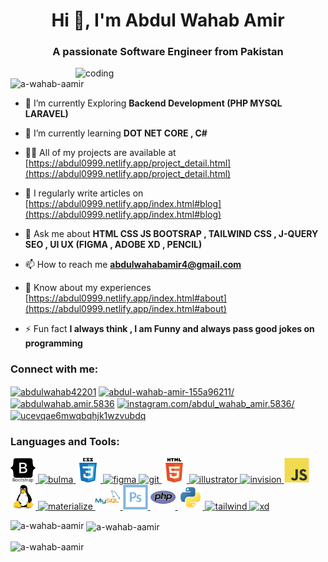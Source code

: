 
<h1 align="center">Hi 👋, I'm Abdul Wahab Amir</h1>
<h3 align="center">A passionate Software Engineer from Pakistan</h3>
<img align='right' alt='coding' width='400' src='https://media.tenor.com/2uyENRmiUt0AAAAC/coding.gif'>
<p align="left"> <img src="https://komarev.com/ghpvc/?username=a-wahab-aamir&label=Profile%20views&color=0e75b6&style=flat" alt="a-wahab-aamir" /> </p>

- 🔭 I’m currently Exploring **Backend Development (PHP MYSQL LARAVEL)**

- 🌱 I’m currently learning **DOT NET CORE , C#**

- 👨‍💻 All of my projects are available at [https://abdul0999.netlify.app/project_detail.html](https://abdul0999.netlify.app/project_detail.html)

- 📝 I regularly write articles on [https://abdul0999.netlify.app/index.html#blog](https://abdul0999.netlify.app/index.html#blog)

- 💬 Ask me about **HTML CSS JS BOOTSRAP , TAILWIND CSS ,  J-QUERY SEO , UI UX (FIGMA , ADOBE XD , PENCIL)**

- 📫 How to reach me **abdulwahabamir4@gmail.com**

- 📄 Know about my experiences [https://abdul0999.netlify.app/index.html#about](https://abdul0999.netlify.app/index.html#about)

- ⚡ Fun fact **I always think , I am Funny and always pass good jokes on programming**

<h3 align="left">Connect with me:</h3>
<p align="left">
<a href="https://twitter.com/abdulwahab42201" target="blank"><img align="center" src="https://raw.githubusercontent.com/rahuldkjain/github-profile-readme-generator/master/src/images/icons/Social/twitter.svg" alt="abdulwahab42201" height="30" width="40" /></a>
<a href="https://linkedin.com/in/abdul-wahab-amir-155a96211/" target="blank"><img align="center" src="https://raw.githubusercontent.com/rahuldkjain/github-profile-readme-generator/master/src/images/icons/Social/linked-in-alt.svg" alt="abdul-wahab-amir-155a96211/" height="30" width="40" /></a>
<a href="https://fb.com/abdulwahab.amir.5836" target="blank"><img align="center" src="https://raw.githubusercontent.com/rahuldkjain/github-profile-readme-generator/master/src/images/icons/Social/facebook.svg" alt="abdulwahab.amir.5836" height="30" width="40" /></a>
<a href="https://instagram.com/instagram.com/abdul_wahab_amir.5836/" target="blank"><img align="center" src="https://raw.githubusercontent.com/rahuldkjain/github-profile-readme-generator/master/src/images/icons/Social/instagram.svg" alt="instagram.com/abdul_wahab_amir.5836/" height="30" width="40" /></a>
<a href="https://www.youtube.com/channel/UCEVQaE6mWQbQhJK1wZVUBdQ" target="blank"><img align="center" src="https://raw.githubusercontent.com/rahuldkjain/github-profile-readme-generator/master/src/images/icons/Social/youtube.svg" alt="ucevqae6mwqbqhjk1wzvubdq" height="30" width="40" /></a>
</p>

<h3 align="left">Languages and Tools:</h3>
<p align="left"> <a href="https://getbootstrap.com" target="_blank" rel="noreferrer"> <img src="https://raw.githubusercontent.com/devicons/devicon/master/icons/bootstrap/bootstrap-plain-wordmark.svg" alt="bootstrap" width="40" height="40"/> </a> <a href="https://bulma.io/" target="_blank" rel="noreferrer"> <img src="https://raw.githubusercontent.com/gilbarbara/logos/804dc257b59e144eaca5bc6ffd16949752c6f789/logos/bulma.svg" alt="bulma" width="40" height="40"/> </a> <a href="https://www.w3schools.com/css/" target="_blank" rel="noreferrer"> <img src="https://raw.githubusercontent.com/devicons/devicon/master/icons/css3/css3-original-wordmark.svg" alt="css3" width="40" height="40"/> </a> <a href="https://www.figma.com/" target="_blank" rel="noreferrer"> <img src="https://www.vectorlogo.zone/logos/figma/figma-icon.svg" alt="figma" width="40" height="40"/> </a> <a href="https://git-scm.com/" target="_blank" rel="noreferrer"> <img src="https://www.vectorlogo.zone/logos/git-scm/git-scm-icon.svg" alt="git" width="40" height="40"/> </a> <a href="https://www.w3.org/html/" target="_blank" rel="noreferrer"> <img src="https://raw.githubusercontent.com/devicons/devicon/master/icons/html5/html5-original-wordmark.svg" alt="html5" width="40" height="40"/> </a> <a href="https://www.adobe.com/in/products/illustrator.html" target="_blank" rel="noreferrer"> <img src="https://www.vectorlogo.zone/logos/adobe_illustrator/adobe_illustrator-icon.svg" alt="illustrator" width="40" height="40"/> </a> <a href="https://www.invisionapp.com/" target="_blank" rel="noreferrer"> <img src="https://www.vectorlogo.zone/logos/invisionapp/invisionapp-icon.svg" alt="invision" width="40" height="40"/> </a> <a href="https://developer.mozilla.org/en-US/docs/Web/JavaScript" target="_blank" rel="noreferrer"> <img src="https://raw.githubusercontent.com/devicons/devicon/master/icons/javascript/javascript-original.svg" alt="javascript" width="40" height="40"/> </a> <a href="https://www.linux.org/" target="_blank" rel="noreferrer"> <img src="https://raw.githubusercontent.com/devicons/devicon/master/icons/linux/linux-original.svg" alt="linux" width="40" height="40"/> </a> <a href="https://materializecss.com/" target="_blank" rel="noreferrer"> <img src="https://raw.githubusercontent.com/prplx/svg-logos/5585531d45d294869c4eaab4d7cf2e9c167710a9/svg/materialize.svg" alt="materialize" width="40" height="40"/> </a> <a href="https://www.mysql.com/" target="_blank" rel="noreferrer"> <img src="https://raw.githubusercontent.com/devicons/devicon/master/icons/mysql/mysql-original-wordmark.svg" alt="mysql" width="40" height="40"/> </a> <a href="https://www.photoshop.com/en" target="_blank" rel="noreferrer"> <img src="https://raw.githubusercontent.com/devicons/devicon/master/icons/photoshop/photoshop-line.svg" alt="photoshop" width="40" height="40"/> </a> <a href="https://www.php.net" target="_blank" rel="noreferrer"> <img src="https://raw.githubusercontent.com/devicons/devicon/master/icons/php/php-original.svg" alt="php" width="40" height="40"/> </a> <a href="https://www.python.org" target="_blank" rel="noreferrer"> <img src="https://raw.githubusercontent.com/devicons/devicon/master/icons/python/python-original.svg" alt="python" width="40" height="40"/> </a> <a href="https://tailwindcss.com/" target="_blank" rel="noreferrer"> <img src="https://www.vectorlogo.zone/logos/tailwindcss/tailwindcss-icon.svg" alt="tailwind" width="40" height="40"/> </a> <a href="https://www.adobe.com/products/xd.html" target="_blank" rel="noreferrer"> <img src="https://cdn.worldvectorlogo.com/logos/adobe-xd.svg" alt="xd" width="40" height="40"/> </a> </p>

<p><img align="left" src="https://github-readme-stats.vercel.app/api/top-langs?username=a-wahab-aamir&show_icons=true&locale=en&layout=compact" alt="a-wahab-aamir" /></p>

<p>&nbsp;<img align="center" src="https://github-readme-stats.vercel.app/api?username=a-wahab-aamir&show_icons=true&locale=en" alt="a-wahab-aamir" /></p>

<p><img align="center" src="https://github-readme-streak-stats.herokuapp.com/?user=a-wahab-aamir&" alt="a-wahab-aamir" /></p>

